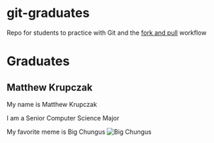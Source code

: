 # git-graduates
Repo for students to practice with Git and the [fork and pull](https://reflectoring.io/github-fork-and-pull/) workflow

# Graduates

<!-- EXAMPLE --> 

## Matthew Krupczak

My name is Matthew Krupczak

I am a Senior Computer Science Major

My favorite meme is Big Chungus ![Big Chungus](https://ia801702.us.archive.org/8/items/big-chungus/BigChungus.png)

<!-- ADD YOUR ENTRY BELOW: -->
